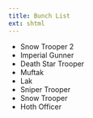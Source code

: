 ```yaml
---
title: Bunch List
ext: shtml
---
```


* Snow Trooper 2
* Imperial Gunner
* Death Star Trooper
* Muftak
* Lak
* Sniper Trooper
* Snow Trooper
* Hoth Officer

